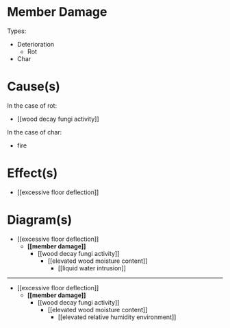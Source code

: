# Member Damage

Types:
- Deterioration
  - Rot
- Char

# Cause(s)

In the case of rot:
- [[wood decay fungi activity]]

In the case of char:
- fire

# Effect(s)

- [[excessive floor deflection]]

# Diagram(s)

- [[excessive floor deflection]]
  - **[[member damage]]**
    - [[wood decay fungi activity]]
      - [[elevated wood moisture content]]
        - [[liquid water intrusion]]

---

- [[excessive floor deflection]]
  - **[[member damage]]**
    - [[wood decay fungi activity]]
      - [[elevated wood moisture content]]
        - [[elevated relative humidity environment]]



